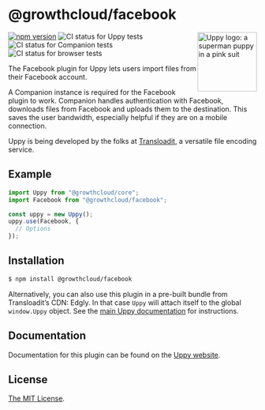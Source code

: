 # @growthcloud/facebook

<img src="https://uppy.io/images/logos/uppy-dog-head-arrow.svg" width="120" alt="Uppy logo: a superman puppy in a pink suit" align="right">

[![npm version](https://img.shields.io/npm/v/@growthcloud/facebook.svg?style=flat-square)](https://www.npmjs.com/package/@growthcloud/facebook)
![CI status for Uppy tests](https://github.com/transloadit/uppy/workflows/Tests/badge.svg)
![CI status for Companion tests](https://github.com/transloadit/uppy/workflows/Companion/badge.svg)
![CI status for browser tests](https://github.com/transloadit/uppy/workflows/End-to-end%20tests/badge.svg)

The Facebook plugin for Uppy lets users import files from their Facebook account.

A Companion instance is required for the Facebook plugin to work. Companion handles authentication with Facebook, downloads files from Facebook and uploads them to the destination. This saves the user bandwidth, especially helpful if they are on a mobile connection.

Uppy is being developed by the folks at [Transloadit](https://transloadit.com), a versatile file encoding service.

## Example

```js
import Uppy from "@growthcloud/core";
import Facebook from "@growthcloud/facebook";

const uppy = new Uppy();
uppy.use(Facebook, {
  // Options
});
```

## Installation

```bash
$ npm install @growthcloud/facebook
```

Alternatively, you can also use this plugin in a pre-built bundle from Transloadit’s CDN: Edgly. In that case `Uppy` will attach itself to the global `window.Uppy` object. See the [main Uppy documentation](https://uppy.io/docs/#Installation) for instructions.

## Documentation

Documentation for this plugin can be found on the [Uppy website](https://uppy.io/docs/facebook).

## License

[The MIT License](./LICENSE).
